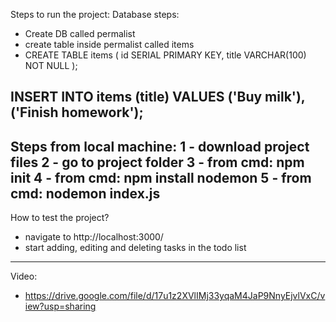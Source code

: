 Steps to run the project:
Database steps:
- Create DB called permalist
- create table inside permalist called items
- CREATE TABLE items (
  id SERIAL PRIMARY KEY,
  title VARCHAR(100) NOT NULL
);

INSERT INTO items (title) VALUES ('Buy milk'), ('Finish homework');
---------------------------------------------------------------------
Steps from local machine:
1 - download project files
2 - go to project folder
3 - from cmd: npm init
4 - from cmd: npm install nodemon
5 - from cmd: nodemon index.js
---------------------------------------------------------------------
How to test the project?
- navigate to http://localhost:3000/
- start adding, editing and deleting tasks in the todo list
------------------------------------------------------------------------- 
Video:
- https://drive.google.com/file/d/17u1z2XVlIMj33yqaM4JaP9NnyEjvlVxC/view?usp=sharing 
